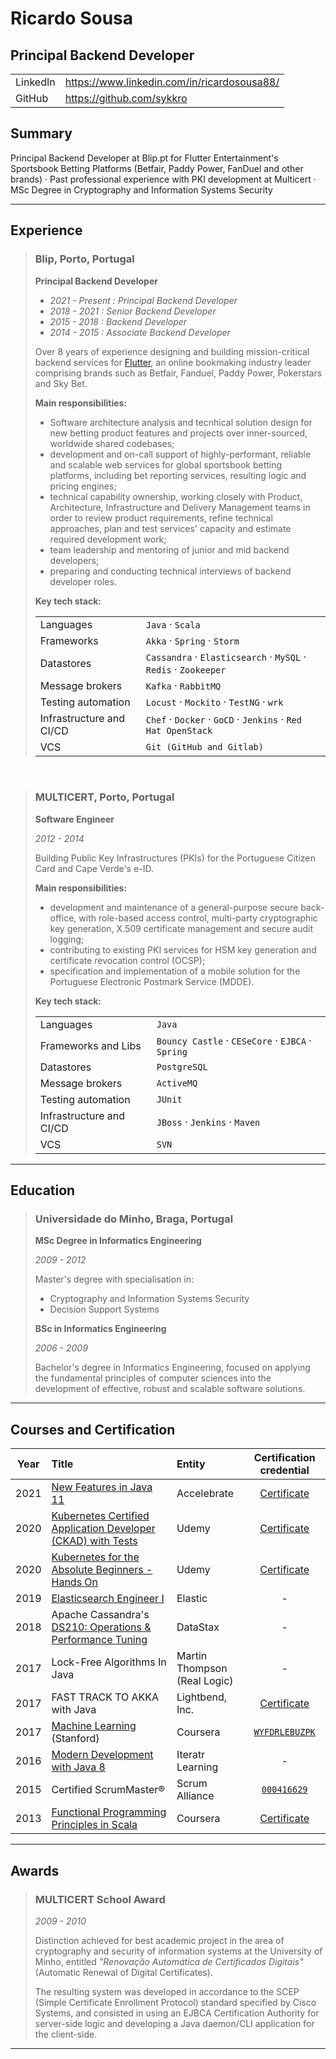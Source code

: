 # Ricardo Sousa

## Principal Backend Developer

| | | 
|-|-|
| LinkedIn | https://www.linkedin.com/in/ricardosousa88/ |
| GitHub | https://github.com/sykkro | 

## Summary

Principal Backend Developer at Blip.pt for Flutter Entertainment's Sportsbook Betting Platforms (Betfair, Paddy Power, FanDuel and other brands) · Past professional experience with PKI development at Multicert ·
MSc Degree in Cryptography and Information Systems Security 

---

## Experience

>
> ### Blip, Porto, Portugal
>
> **Principal Backend Developer**
> - _2021 - Present : Principal Backend Developer_
> - _2018 - 2021 : Senior Backend Developer_
> - _2015 - 2018 : Backend Developer_
> - _2014 - 2015 : Associate Backend Developer_
> 
> Over 8 years of experience designing and building mission-critical backend services for [Flutter](https://www.flutter.com/), an online bookmaking industry leader comprising brands such as Betfair, Fanduel, Paddy Power, Pokerstars and Sky Bet.
>
> **Main responsibilities:**
> 
> - Software architecture analysis and tecnhical solution design for new betting product features and projects over inner-sourced, worldwide shared codebases;
> - development and on-call support of highly-performant, reliable and scalable web services for global sportsbook betting platforms, including bet reporting services, resulting logic and pricing engines;
> - technical capability ownership, working closely with Product, Architecture, Infrastructure and Delivery Management teams in order to review product requirements, refine technical approaches, plan and test services' capacity and estimate required development work;
> - team leadership and mentoring of junior and mid backend developers;
> - preparing and conducting technical interviews of backend developer roles.
> 
> **Key tech stack:**
> 
> | | | 
> |---|----| 
> | Languages | `Java` · `Scala` |
> | Frameworks | `Akka` · `Spring` · `Storm` |
> | Datastores | `Cassandra` · `Elasticsearch` · `MySQL` · `Redis` · `Zookeeper` | 
> | Message brokers | `Kafka` · `RabbitMQ` |
> | Testing automation | `Locust` · `Mockito` · `TestNG` · `wrk` |
> | Infrastructure and CI/CD | `Chef` · `Docker` · `GoCD` · `Jenkins` · `Red Hat OpenStack` | 
> | VCS | `Git (GitHub and Gitlab)`
>

&nbsp; 

>
> ### MULTICERT, Porto, Portugal
> 
> **Software Engineer**
>
> _2012 - 2014_
> 
> Building Public Key Infrastructures (PKIs) for the Portuguese Citizen Card and Cape Verde's e-ID.
>
> **Main responsibilities:**
> 
> - development and maintenance of a general-purpose secure back-office, with role-based access control, multi-party cryptographic key generation, X.509 certificate management and secure audit logging;
> - contributing to existing PKI services for HSM key generation and certificate revocation control (OCSP);
> - specification and implementation of a mobile solution for the Portuguese Electronic Postmark Service (MDDE).
>
> **Key tech stack:**
> 
> | | | 
> |---|----| 
> | Languages | `Java` |
> | Frameworks and Libs | `Bouncy Castle` · `CESeCore` · `EJBCA` · `Spring` |
> | Datastores | `PostgreSQL` | 
> | Message brokers | `ActiveMQ` |
> | Testing automation | `JUnit` |
> | Infrastructure and CI/CD | `JBoss` · `Jenkins` · `Maven` | 
> | VCS | `SVN`
>

---

## Education

>
> ### Universidade do Minho, Braga, Portugal
>
> **MSc Degree in Informatics Engineering**
> 
> _2009 - 2012_
>
> Master's degree with specialisation in:
> - Cryptography and Information Systems Security 
> - Decision Support Systems
>
> **BSc in Informatics Engineering**
> 
> _2006 - 2009_
> 
> Bachelor's degree in Informatics Engineering, focused on applying the fundamental principles of computer sciences into the development of effective, robust and scalable software solutions.
>

---

## Courses and Certification

| Year | Title | Entity | Certification credential |
|:----:|:------|:------------------|:----------:|
| 2021 | [New Features in Java 11](https://www.accelebrate.com/training/java-11-new-features) | Accelebrate | [Certificate](/res/certifications/2021_accelebrate_java11.pdf) |
| 2020 | [Kubernetes Certified Application Developer (CKAD) with Tests](https://www.udemy.com/course/certified-kubernetes-application-developer/) | Udemy | [Certificate](/res/certifications/2020_k8s_ckad.pdf)
| 2020 | [Kubernetes for the Absolute Beginners - Hands On](https://www.udemy.com/course/learn-kubernetes/) | Udemy | [Certificate](/res/certifications/2020_k8s_begginers.pdf) |
| 2019 | [Elasticsearch Engineer I](https://www.elastic.co/training/elasticsearch-engineer-1) | Elastic | - |
| 2018 | Apache Cassandra's [DS210: Operations & Performance Tuning](https://www.datastax.com/resources/datasheet/ds210-operations-performance-tuning) | DataStax | - |
| 2017 | Lock-Free Algorithms In Java | Martin Thompson<br>(Real Logic) | - |
| 2017 | FAST TRACK TO AKKA with Java | Lightbend, Inc. | [Certificate](/res/certifications/2017_lightbend_akka.pdf) |
| 2017 | [Machine Learning](https://www.coursera.org/learn/machine-learning) (Stanford) | Coursera | [`WYFDRLEBUZPK`](https://www.coursera.org/account/accomplishments/verify/WYFDRLEBUZPK) |
| 2016 | [Modern Development with Java 8](http://iteratrlearning.com/java8course) | Iteratr Learning | - |
| 2015 | Certified ScrumMaster® | Scrum Alliance | [`000416629`](https://www.scrumalliance.org/community/profile/rsousa4) | 
| 2013 | [Functional Programming Principles in Scala](https://www.coursera.org/specializations/scala?) | Coursera | [Certificate](/res/certifications/2014_coursera_progfun.pdf) |
 

---

## Awards

>
> ### MULTICERT School Award
>
> _2009 - 2010_
> 
> Distinction achieved for best academic project in the area of cryptography and security of information systems at the University of Minho, entitled _"Renovação Automática de Certificados Digitais"_ (Automatic Renewal of Digital Certificates).
>
> The resulting system was developed in accordance to the SCEP (Simple Certificate Enrollment Protocol) standard specified by Cisco Systems, and consisted in using an EJBCA Certification Authority for server-side logic and developing a Java daemon/CLI application for the client-side.
>

---
